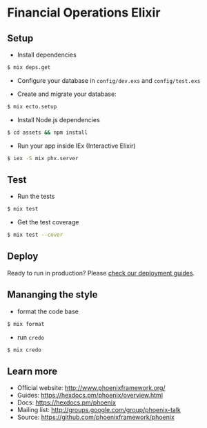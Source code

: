 # Financial Operations Elixir

## Setup
  * Install dependencies
  ```bash
  $ mix deps.get
  ```

  * Configure your database in `config/dev.exs` and `config/test.exs`

  * Create and migrate your database:
  ```bash
  $ mix ecto.setup
  ```

  * Install Node.js dependencies
  ```bash
  $ cd assets && npm install
  ```

  * Run your app inside IEx (Interactive Elixir)
  ```bash
  $ iex -S mix phx.server
  ```

## Test
  * Run the tests
  ```bash
  $ mix test
  ```
  * Get the test coverage
  ```bash
  $ mix test --cover
  ``` 

## Deploy
Ready to run in production? Please [check our deployment guides](https://hexdocs.pm/phoenix/deployment.html).

## Mananging the style
  * format the code base
  ```bash
  $ mix format
  ```
  * run `credo`
  ```bash
  $ mix credo
  ```

## Learn more

  * Official website: http://www.phoenixframework.org/
  * Guides: https://hexdocs.pm/phoenix/overview.html
  * Docs: https://hexdocs.pm/phoenix
  * Mailing list: http://groups.google.com/group/phoenix-talk
  * Source: https://github.com/phoenixframework/phoenix
